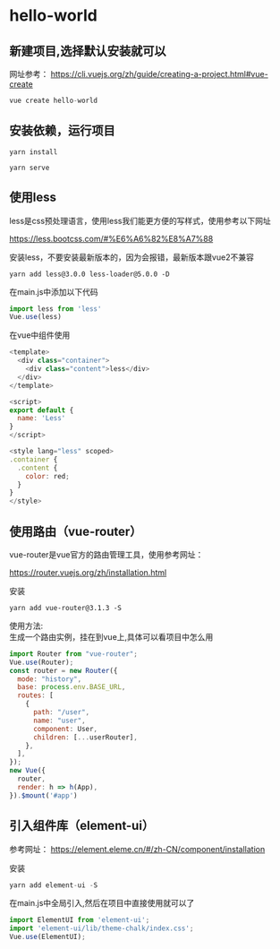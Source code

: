 # hello-world

## 新建项目,选择默认安装就可以

网址参考：
<https://cli.vuejs.org/zh/guide/creating-a-project.html#vue-create>

```js
vue create hello-world
```

## 安装依赖，运行项目

```shell
yarn install
```

```shell
yarn serve
```

## 使用less

less是css预处理语言，使用less我们能更方便的写样式，使用参考以下网址

<https://less.bootcss.com/#%E6%A6%82%E8%A7%88>

安装less，不要安装最新版本的，因为会报错，最新版本跟vue2不兼容

```shell
yarn add less@3.0.0 less-loader@5.0.0 -D
```

在main.js中添加以下代码

```js
import less from 'less'
Vue.use(less)
```

在vue中组件使用

```js
<template>
  <div class="container">
    <div class="content">less</div>
  </div>
</template>

<script>
export default {
  name: 'Less'
}
</script>

<style lang="less" scoped>
.container {
  .content {
    color: red;
  }
}
</style>
```

## 使用路由（vue-router）

vue-router是vue官方的路由管理工具，使用参考网址：  

<https://router.vuejs.org/zh/installation.html>

安装

```shell
yarn add vue-router@3.1.3 -S
```

使用方法:  
生成一个路由实例，挂在到vue上,具体可以看项目中怎么用

```js
import Router from "vue-router";
Vue.use(Router);
const router = new Router({
  mode: "history",
  base: process.env.BASE_URL,
  routes: [
    {
      path: "/user",
      name: "user",
      component: User,
      children: [...userRouter],
    },
  ],
});
new Vue({
  router,
  render: h => h(App),
}).$mount('#app')
```

## 引入组件库（element-ui）

参考网址：
<https://element.eleme.cn/#/zh-CN/component/installation>

安装

```js
yarn add element-ui -S
```

在main.js中全局引入,然后在项目中直接使用就可以了

```js
import ElementUI from 'element-ui';
import 'element-ui/lib/theme-chalk/index.css';
Vue.use(ElementUI);
```
